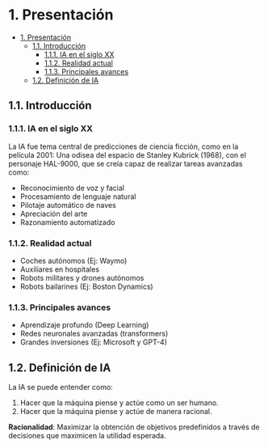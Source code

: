 # 1. Presentación

- [1. Presentación](#1-presentación)
  - [1.1. Introducción](#11-introducción)
    - [1.1.1. IA en el siglo XX](#111-ia-en-el-siglo-xx)
    - [1.1.2. Realidad actual](#112-realidad-actual)
    - [1.1.3. Principales avances](#113-principales-avances)
  - [1.2. Definición de IA](#12-definición-de-ia)

## 1.1. Introducción

### 1.1.1. IA en el siglo XX

La IA fue tema central de predicciones de ciencia ficción, como en la película 2001: Una odisea del espacio de Stanley Kubrick (1968), con el personaje HAL-9000, que se creía capaz de realizar tareas avanzadas como:

- Reconocimiento de voz y facial
- Procesamiento de lenguaje natural
- Pilotaje automático de naves
- Apreciación del arte
- Razonamiento automatizado

### 1.1.2. Realidad actual

- Coches autónomos (Ej: Waymo)
- Auxiliares en hospitales
- Robots militares y drones autónomos
- Robots bailarines (Ej: Boston Dynamics)

### 1.1.3. Principales avances

- Aprendizaje profundo (Deep Learning)
- Redes neuronales avanzadas (transformers)
- Grandes inversiones (Ej: Microsoft y GPT-4)

## 1.2. Definición de IA

La IA se puede entender como:

1. Hacer que la máquina piense y actúe como un ser humano.
2. Hacer que la máquina piense y actúe de manera racional.

**Racionalidad**: Maximizar la obtención de objetivos predefinidos a través de decisiones que maximicen la utilidad esperada.
